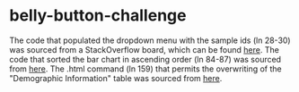 # belly-button-challenge
The code that populated the dropdown menu with the sample ids (ln 28-30) was sourced from a StackOverflow board, which can be found [here](https://stackoverflow.com/questions/51328045/click-the-button-to-create-a-select-and-an-option-element).
The code that sorted the bar chart in ascending order (ln 84-87) was sourced from [here](https://community.plotly.com/t/horizontal-bar-automatically-order-by-numerical-value/7183).
The .html command (ln 159) that permits the overwriting of the "Demographic Information" table was sourced from [here](https://www.tutorialsteacher.com/d3js/dom-manipulation-using-d3js#html).
